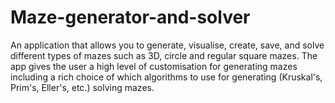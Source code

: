 # Maze-generator-and-solver
An application that allows you to generate, visualise, create, save, and solve different types of mazes such as 3D, circle and regular square mazes. The app gives the user a high level of customisation for generating mazes including a rich choice of which algorithms to use for generating (Kruskal's, Prim's, Eller's, etc.) solving mazes.
